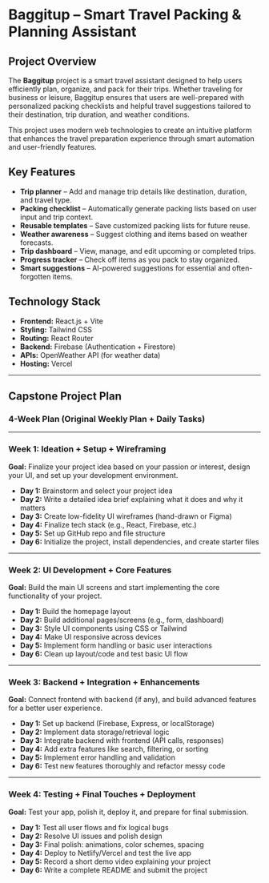 # Baggitup – Smart Travel Packing & Planning Assistant

## Project Overview

The **Baggitup** project is a smart travel assistant designed to help users efficiently plan, organize, and pack for their trips. Whether traveling for business or leisure, Baggitup ensures that users are well-prepared with personalized packing checklists and helpful travel suggestions tailored to their destination, trip duration, and weather conditions.

This project uses modern web technologies to create an intuitive platform that enhances the travel preparation experience through smart automation and user-friendly features.

## Key Features

* **Trip planner** – Add and manage trip details like destination, duration, and travel type.
* **Packing checklist** – Automatically generate packing lists based on user input and trip context.
* **Reusable templates** – Save customized packing lists for future reuse.
* **Weather awareness** – Suggest clothing and items based on weather forecasts.
* **Trip dashboard** – View, manage, and edit upcoming or completed trips.
* **Progress tracker** – Check off items as you pack to stay organized.
* **Smart suggestions** – AI-powered suggestions for essential and often-forgotten items.

## Technology Stack

* **Frontend:** React.js + Vite
* **Styling:** Tailwind CSS
* **Routing:** React Router
* **Backend:** Firebase (Authentication + Firestore)
* **APIs:** OpenWeather API (for weather data)
* **Hosting:** Vercel

---

## Capstone Project Plan

### 4-Week Plan (Original Weekly Plan + Daily Tasks)

---

### **Week 1: Ideation + Setup + Wireframing**

**Goal:** Finalize your project idea based on your passion or interest, design your UI, and set up your development environment.

* **Day 1:** Brainstorm and select your project idea
* **Day 2:** Write a detailed idea brief explaining what it does and why it matters
* **Day 3:** Create low-fidelity UI wireframes (hand-drawn or Figma)
* **Day 4:** Finalize tech stack (e.g., React, Firebase, etc.)
* **Day 5:** Set up GitHub repo and file structure
* **Day 6:** Initialize the project, install dependencies, and create starter files

---

### **Week 2: UI Development + Core Features**

**Goal:** Build the main UI screens and start implementing the core functionality of your project.

* **Day 1:** Build the homepage layout
* **Day 2:** Build additional pages/screens (e.g., form, dashboard)
* **Day 3:** Style UI components using CSS or Tailwind
* **Day 4:** Make UI responsive across devices
* **Day 5:** Implement form handling or basic user interactions
* **Day 6:** Clean up layout/code and test basic UI flow

---

### **Week 3: Backend + Integration + Enhancements**

**Goal:** Connect frontend with backend (if any), and build advanced features for a better user experience.

* **Day 1:** Set up backend (Firebase, Express, or localStorage)
* **Day 2:** Implement data storage/retrieval logic
* **Day 3:** Integrate backend with frontend (API calls, responses)
* **Day 4:** Add extra features like search, filtering, or sorting
* **Day 5:** Implement error handling and validation
* **Day 6:** Test new features thoroughly and refactor messy code

---

### **Week 4: Testing + Final Touches + Deployment**

**Goal:** Test your app, polish it, deploy it, and prepare for final submission.

* **Day 1:** Test all user flows and fix logical bugs
* **Day 2:** Resolve UI issues and polish design
* **Day 3:** Final polish: animations, color schemes, spacing
* **Day 4:** Deploy to Netlify/Vercel and test the live app
* **Day 5:** Record a short demo video explaining your project
* **Day 6:** Write a complete README and submit the project